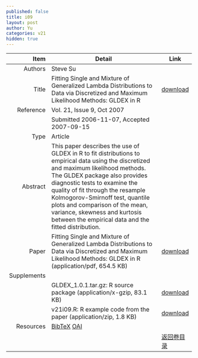 ```yaml
---
published: false
title: i09
layout: post
author: Yu
categories: v21
hidden: true
---
```


| Item | Detail | Link |
|---:|---|---|
| Authors | Steve Su| |
| Title |Fitting Single and Mixture of Generalized Lambda Distributions to Data via Discretized and Maximum Likelihood Methods: GLDEX in R | [download](http://www.jstatsoft.org/v21/i09/paper) |
| Reference |Vol. 21, Issue 9, Oct 2007 | |
| | Submitted 2006-11-07, Accepted 2007-09-15| | 
| Type | Article| |
| Abstract | This paper describes the use of GLDEX in R to fit distributions to empirical data using the discretized and maximum likelihood methods. The GLDEX package also provides diagnostic tests to examine the quality of fit through the resample Kolmogorov-Smirnoff test, quantile plots and comparison of the mean, variance, skewness and kurtosis between the empirical data and the fitted distribution.| |
| Paper | Fitting Single and Mixture of Generalized Lambda Distributions to Data via Discretized and Maximum Likelihood Methods: GLDEX in R  (application/pdf, 654.5 KB)| [download](http://www.jstatsoft.org/v21/i09/paper) |
| Supplements | | |
| |GLDEX_1.0.1.tar.gz: R source package  (application/x-gzip, 83.1 KB)|  [download](http://www.jstatsoft.org/v21/i09/supp/1) |
| |v21i09.R: R example code from the paper  (application/zip, 1.8 KB)|  [download](http://www.jstatsoft.org/v21/i09/supp/2) |
| Resources | [BibTeX](http://www.jstatsoft.org/v21/i09/bibtex) [OAI](http://www.jstatsoft.org/oai?verb=GetRecord&identifier=oai.jstatsoft/v21/i09&prefix=oai_dc)| |
| |  | [返回卷目录]({{site.baseurl}}/volume/v21.html) |